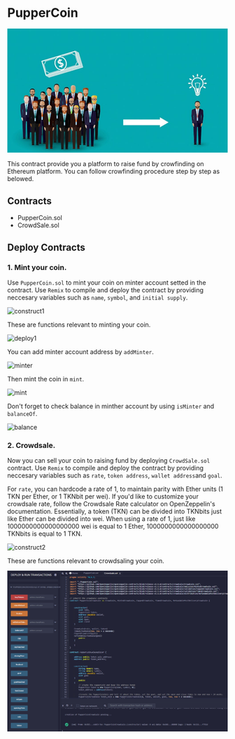 # PupperCoin

![Crowdfund](./image/Crowdfund.jpg)

This contract provide you  a platform to raise fund by crowfinding on Ethereum platform. You can follow crowfinding procedure step by step as belowed. 

## Contracts

* PupperCoin.sol
* CrowdSale.sol

## Deploy Contracts

### 1. Mint your coin.

Use `PupperCoin.sol` to mint your coin on minter account setted in the contract. Use `Remix` to compile and deploy the contract by providing neccesary variables such as `name`, `symbol`, and `initial supply`. 

![construct1](./image/1_construct_puppercoin.png)

These are functions relevant to minting your coin.

![deploy1](./image/2_puppercoin_depolyed.png)

You can add minter account address by `addMinter`.

![minter](./image/3_add_minter_account.png)

Then mint the coin in `mint`.

![mint](./image/4_mint.png)

Don't forget to check balance in minther account by using `isMinter` and `balanceOf`.

![balance](./image/5_check_coin_details.png)

### 2. Crowdsale.

Now you can sell your coin to raising fund by deploying `CrowdSale.sol` contract. Use `Remix` to compile and deploy the contract by providing neccesary variables such as `rate`, `token address`, `wallet address`and `goal`.  

For `rate`, you can hardcode a rate of 1, to maintain parity with Ether units (1 TKN per Ether, or 1 TKNbit per wei). If you'd like to customize your crowdsale rate, follow the Crowdsale Rate calculator on OpenZeppelin's documentation. Essentially, a token (TKN) can be divided into TKNbits just like Ether can be divided into wei. When using a rate of 1, just like 1000000000000000000 wei is equal to 1 Ether, 1000000000000000000 TKNbits is equal to 1 TKN.

![construct2](./image/6_construct_crowdsale.png)

These are functions relevant to crowdsaling your coin.

![deploy2](./image/7_crowdsale_depolyed.png)
